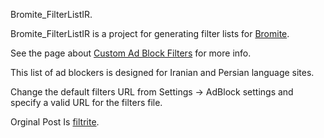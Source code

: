 Bromite_FilterListIR.

Bromite_FilterListIR is a project for generating filter lists for [Bromite](https://www.bromite.org/).

See the page about [Custom Ad Block Filters](https://www.bromite.org/custom-filters) for more info.

This list of ad blockers is designed for Iranian and Persian language sites.

Change the default filters URL from Settings -> AdBlock settings and specify a valid URL for the filters file.

Orginal Post Is [filtrite](https://github.com/tomraberttamson/filtrite).
